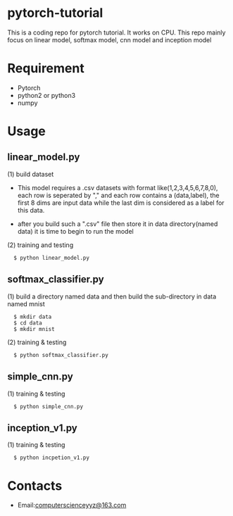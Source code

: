 # pytorch-tutorial
This is a coding repo for pytorch tutorial. It works on CPU.
This repo mainly focus on linear model, softmax model, cnn model and inception model

# Requirement
  - Pytorch
  - python2 or python3
  - numpy
  
# Usage
## linear_model.py
  
  (1) build dataset
  
  - This model requires a .csv datasets with format like(1,2,3,4,5,6,7,8,0), each row is seperated by "," and each row contains a (data,label), the first 8 dims are input data while the last dim is considered as a label for this data.
    
  - after you build such a ".csv" file then store it in data directory(named data) it is time to begin to run the model
    
  (2) training and testing
  
      $ python linear_model.py

## softmax_classifier.py
  
  (1) build a directory named data and then build the sub-directory in data named mnist
  
      $ mkdir data
      $ cd data
      $ mkdir mnist
      
  (2) training & testing
  
      $ python softmax_classifier.py

## simple_cnn.py
      
  (1) training & testing
  
      $ python simple_cnn.py

## inception_v1.py
      
  (1) training & testing
  
      $ python incpetion_v1.py

# Contacts
  - Email:computerscienceyyz@163.com
